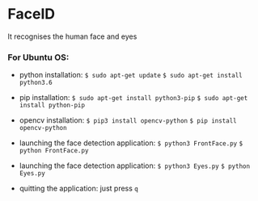 # FaceID
It recognises the human face and eyes

### For Ubuntu OS:

- python installation:
` $ sudo apt-get update `
` $ sudo apt-get install python3.6 `

- pip installation:
` $ sudo apt-get install python3-pip `
` $ sudo apt-get install python-pip `

- opencv installation:
` $ pip3 install opencv-python `
` $ pip install opencv-python `

- launching the face detection application:
` $ python3 FrontFace.py `
` $ python FrontFace.py `

- launching the face detection application:
` $ python3 Eyes.py `
` $ python Eyes.py `

- quitting the application:
just press ` q `
